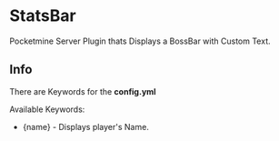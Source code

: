 # StatsBar
Pocketmine Server Plugin thats Displays a BossBar with Custom Text.

## Info
There are Keywords for the **config.yml**

Available Keywords:
 - {name} - Displays player's Name.
